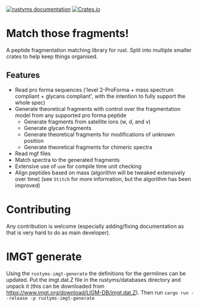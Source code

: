 [![rustyms documentation](https://docs.rs/rustyms/badge.svg)](https://docs.rs/rustyms)
[![Crates.io](https://img.shields.io/crates/v/rustyms.svg)](https://crates.io/crates/rustyms)

# Match those fragments!

A peptide fragmentation matching library for rust. Split into multiple smaller crates to help keep things organised.

## Features
 - Read pro forma sequences ('level 2-ProForma + mass spectrum compliant + glycans compliant', with the intention to fully support the whole spec)
 - Generate theoretical fragments with control over the fragmentation model from any supported pro forma peptide
   - Generate fragments from satellite ions (w, d, and v)
   - Generate glycan fragments
   - Generate theoretical fragments for modifications of unknown position
   - Generate theoretical fragments for chimeric spectra
 - Read mgf files
 - Match spectra to the generated fragments
 - Extensive use of `uom` for compile time unit checking
 - Align peptides based on mass (algorithm will be tweaked extensively over time) (see `Stitch` for more information, but the algorithm has been improved)

# Contributing

Any contribution is welcome (especially adding/fixing documentation as that is very hard to do as main developer). 

# IMGT generate
Using the `rustyms-imgt-generate` the definitions for the germlines can be updated. Put the imgt.dat.Z file in the rustyms/databases directory and unpack it (this can be downloaded from https://www.imgt.org/download/LIGM-DB/imgt.dat.Z). Then run `cargo run --release -p rustyms-imgt-generate` 